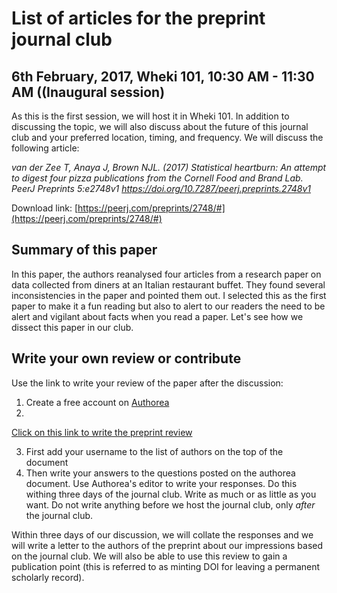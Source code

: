 List of articles for the preprint journal club
==============================================

6th February, 2017, Wheki 101, 10:30 AM - 11:30 AM ((Inaugural session)
-------------------

As this is the first session, we will host it in Wheki 101. In addition to discussing the topic, we will also discuss about the future of this journal club and your preferred location, timing, and frequency. We will discuss the following article:

*van der Zee T, Anaya J, Brown NJL. (2017) Statistical heartburn: An attempt to digest four pizza publications from the Cornell Food and Brand Lab. PeerJ Preprints 5:e2748v1 https://doi.org/10.7287/peerj.preprints.2748v1*

Download link: [https://peerj.com/preprints/2748/#](https://peerj.com/preprints/2748/#)

Summary of this paper
----------------------
In this paper, the authors reanalysed four articles from a research paper on data collected from diners at an Italian restaurant buffet. They found several inconsistencies in the paper and pointed them out. I selected this as the first paper to make it a fun reading but also to alert to our readers the need to be alert and vigilant about facts when you read a paper. Let's see how we dissect this paper in our club.

Write your own review or contribute
-------------------------------------
Use the  link to write your review of the paper after the discussion: 
1. Create a free account on [Authorea](http://www.authorea.com)
2. 
[Click on this link to write the preprint review](https://www.authorea.com/users/2191/articles/217328-ucshss-preprint-review-an-attempt-to-digest-four-pizza-publications)

3. First add your username to the list of authors on the top of the document
4. Then write your answers to the questions posted on the authorea document. Use Authorea's editor to write your responses. Do this withing three days of the journal club. Write as much or as little as you want. Do not write anything before we host the journal club, only _after_ the journal club.

Within three days of our discussion, we will collate the responses and we will write a letter to the authors of the preprint about our impressions based on the journal club. We will also be able to use this review to gain a publication point (this is referred to as minting DOI for leaving a permanent scholarly record).






